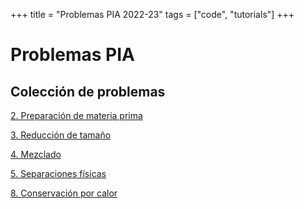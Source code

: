 +++
title = "Problemas PIA 2022-23"
tags = ["code", "tutorials"]
+++

# Problemas PIA

## Colección de problemas

[2. Preparación de materia prima](2.PrepMatPrima)

[3. Reducción de tamaño](3.RedTamaño)

[4. Mezclado](4.Mezclado)

[5. Separaciones físicas](5.SepFisicas)

[8. Conservación por calor](8.ConsCalor)
